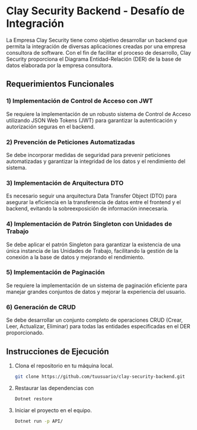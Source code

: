# Clay Security Backend - Desafío de Integración

La Empresa Clay Security tiene como objetivo desarrollar un backend que permita la integración de diversas aplicaciones creadas por una empresa consultora de software. Con el fin de facilitar el proceso de desarrollo, Clay Security proporciona el Diagrama Entidad-Relación (DER) de la base de datos elaborada por la empresa consultora.

## Requerimientos Funcionales

### 1) Implementación de Control de Acceso con JWT
Se requiere la implementación de un robusto sistema de Control de Acceso utilizando JSON Web Tokens (JWT) para garantizar la autenticación y autorización seguras en el backend.

### 2) Prevención de Peticiones Automatizadas
Se debe incorporar medidas de seguridad para prevenir peticiones automatizadas y garantizar la integridad de los datos y el rendimiento del sistema.

### 3) Implementación de Arquitectura DTO
Es necesario seguir una arquitectura Data Transfer Object (DTO) para asegurar la eficiencia en la transferencia de datos entre el frontend y el backend, evitando la sobreexposición de información innecesaria.

### 4) Implementación de Patrón Singleton con Unidades de Trabajo
Se debe aplicar el patrón Singleton para garantizar la existencia de una única instancia de las Unidades de Trabajo, facilitando la gestión de la conexión a la base de datos y mejorando el rendimiento.

### 5) Implementación de Paginación
Se requiere la implementación de un sistema de paginación eficiente para manejar grandes conjuntos de datos y mejorar la experiencia del usuario.

### 6) Generación de CRUD
Se debe desarrollar un conjunto completo de operaciones CRUD (Crear, Leer, Actualizar, Eliminar) para todas las entidades especificadas en el DER proporcionado.

## Instrucciones de Ejecución

1. Clona el repositorio en tu máquina local.
   ```bash
   git clone https://github.com/tuusuario/clay-security-backend.git
   ```
2. Restaurar las dependencias con
   ```bash
   Dotnet restore
   ```
1. Iniciar el proyecto en el equipo.
   ```bash
   Dotnet run -p API/
   ```
